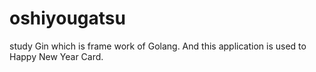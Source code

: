 # oshiyougatsu
study Gin which is frame work of Golang. And this application is used to Happy New Year Card.
